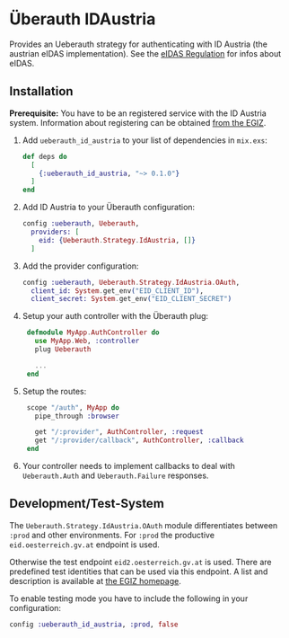# Überauth IDAustria

Provides an Ueberauth strategy for authenticating with ID Austria (the austrian eIDAS implementation).
See the [eIDAS Regulation](https://digital-strategy.ec.europa.eu/en/policies/eidas-regulation) for infos about eIDAS.

## Installation

**Prerequisite:** You have to be an registered service with the ID Austria system.
 Information about registering can be obtained [from the EGIZ](https://eid.egiz.gv.at/anbindung/registrierung/).

1. Add `ueberauth_id_austria` to your list of dependencies in `mix.exs`:

   ```elixir
   def deps do
     [
       {:ueberauth_id_austria, "~> 0.1.0"}
     ]
   end
   ```

2. Add ID Austria to your Überauth configuration:

   ```elixir
   config :ueberauth, Ueberauth,
     providers: [
       eid: {Ueberauth.Strategy.IdAustria, []}
     ]
   ```

3. Add the provider configuration:

   ```elixir
   config :ueberauth, Ueberauth.Strategy.IdAustria.OAuth,
     client_id: System.get_env("EID_CLIENT_ID"),
     client_secret: System.get_env("EID_CLIENT_SECRET")
   ```

4. Setup your auth controller with the Überauth plug:

   ```elixir
    defmodule MyApp.AuthController do
      use MyApp.Web, :controller
      plug Ueberauth

      ...
    end
   ```

5. Setup the routes:

   ```elixir
    scope "/auth", MyApp do
      pipe_through :browser

      get "/:provider", AuthController, :request
      get "/:provider/callback", AuthController, :callback
    end
   ```

6. Your controller needs to implement callbacks to deal with `Ueberauth.Auth`
   and `Ueberauth.Failure` responses.

## Development/Test-System

The `Ueberauth.Strategy.IdAustria.OAuth` module differentiates between `:prod`
and other environments. For `:prod` the productive `eid.oesterreich.gv.at`
endpoint is used.

Otherwise the test endpoint `eid2.oesterreich.gv.at` is used.
There are predefined test identities that can be used via this endpoint. A list
and description is available at [the EGIZ homepage](https://eid.egiz.gv.at/anbindung/testidentitaeten/vordefinierte-testidentitaeten/).

To enable testing mode you have to include the following in your configuration:

```elixir
config :ueberauth_id_austria, :prod, false
```

